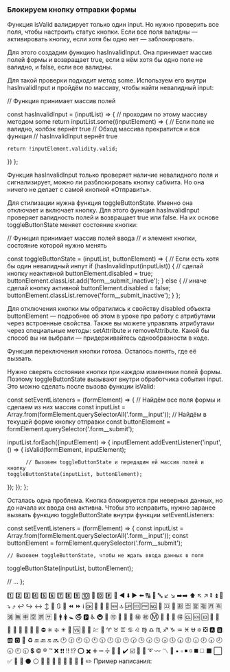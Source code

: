 ### Блокируем кнопку отправки формы

Функция isValid валидирует только один input. Но нужно проверить все поля, чтобы настроить статус кнопки. Если все поля валидны — активировать кнопку, если хотя бы одно нет — заблокировать.

Для этого создадим функцию hasInvalidInput. Она принимает массив полей формы и возвращает true, если в нём хотя бы одно поле не валидно, и false, если все валидны.

Для такой проверки подходит метод some. Используем его внутри hasInvalidInput и пройдём по массиву, чтобы найти невалидный input:

// Функция принимает массив полей

const hasInvalidInput = (inputList) => {
  // проходим по этому массиву методом some
  return inputList.some((inputElement) => {
        // Если поле не валидно, колбэк вернёт true
    // Обход массива прекратится и вся функция
    // hasInvalidInput вернёт true

    return !inputElement.validity.valid;
  })
};

Функция hasInvalidInput только проверяет наличие невалидного поля и сигнализирует, можно ли разблокировать кнопку сабмита. Но она ничего не делает с самой кнопкой «Отправить».

Для стилизации нужна функция toggleButtonState. Именно она отключает и включает кнопку. Для этого функция hasInvalidInput проверяет валидность полей и возвращает true или false. На их основе toggleButtonState меняет состояние кнопки:

// Функция принимает массив полей ввода
// и элемент кнопки, состояние которой нужно менять

const toggleButtonState = (inputList, buttonElement) => {
  // Если есть хотя бы один невалидный инпут
  if (hasInvalidInput(inputList)) {
    // сделай кнопку неактивной
        buttonElement.disabled = true;
    buttonElement.classList.add('form__submit_inactive');
  } else {
        // иначе сделай кнопку активной
        buttonElement.disabled = false;
    buttonElement.classList.remove('form__submit_inactive');
  }
};

Для отключения кнопки мы обратились к свойству disabled объекта buttonElement — подробнее об этом в уроке про работу с атрибутами через встроенные свойства. Также вы можете управлять атрибутами через специальные методы: setAttribute и removeAttribute. Какой бы способ вы ни выбрали — придерживайтесь однообразности в коде. 

Функция переключения кнопки готова. Осталось понять, где её вызвать.

Нужно сверять состояние кнопки при каждом изменении полей формы. Поэтому toggleButtonState вызывают внутри обработчика события input.
Это можно сделать после вызова функции isValid:

const setEventListeners = (formElement) => {
  // Найдём все поля формы и сделаем из них массив
const inputList = Array.from(formElement.querySelectorAll('.form__input'));
  // Найдём в текущей форме кнопку отправки
const buttonElement = formElement.querySelector('.form__submit');

inputList.forEach((inputElement) => {
  inputElement.addEventListener('input', () => {
    isValid(formElement, inputElement);

          // Вызовем toggleButtonState и передадим ей массив полей и кнопку
    toggleButtonState(inputList, buttonElement);
  });
});
};

Осталась одна проблема. Кнопка блокируется при неверных данных, но до начала их ввода она активна. 
Чтобы это исправить, нужно заранее вызвать функцию toggleButtonState внутри функции setEventListeners:

const setEventListeners = (formElement) => {
  const inputList = Array.from(formElement.querySelectorAll('.form__input'));
  const buttonElement = formElement.querySelector('.form__submit');

    // Вызовем toggleButtonState, чтобы не ждать ввода данных в поля
  toggleButtonState(inputList, buttonElement);

  // ...
};

















1️⃣ 2️⃣ 3️⃣ 4️⃣ 5️⃣ 6️⃣ 7️⃣ 8️⃣ 9️⃣ 🔟 🔢 0️⃣ #️⃣ 🔣 ◀️ ⬇️ ▶️ ⬅️ 🔠 🔡 🔤 ↙️ ↘️ ➡️➡️ ⬆️ ↖️ ↗️ ⏬ ⏫ 🔽 ⤵️ ⤴️ ↩️ ↪️ ↔️ ↕️ 🔼 🔃 🔄 ⏪ ⏩ ℹ️ 🆗 🔀 🔁 🔂 🆕 🔝 🆙 🆒 🆓 🆖 🎦 🈁 📶 🈹 🈴 🈺 🈯 🈷️ 🈶 🈵 🈚 🈸 🈳 🈲 🈂️ 🚻 🚹 🚺 🚼 🚭 🅿️ ♿ 🚇 🛄 🉑 🚾 🚰 🚮 ㊙️ ㊗️ Ⓜ️ 🛂 🛅 🛃 🉐 🆑 🆘 🆔 🚫 🔞 📵 🚯 🚱 🚳 🚷 🚸 ⛔ ✳️ ❇️ ✴️ 💟 🆚 📳 📴 💹 💱 ♈ ♉ ♊ ♋ ♌ ♍ ♎ ♏ ♐ ♑ ♒ ♓ ⛎ 🔯 ❎ 🅰️ 🅱️ 🆎 🅾️ 💠 ♻️ 🔚 🔙 🔛 🔜 🕐 🕜 🕙 🕥 🕚 🕦 🕛 🕧 🕑 🕝 🕒 🕞 🕓 🕟 🕔 🕠 🕕 🕡 🕖 🕢 🕗 🕣 🕘 🕤 💲 ©️ ®️ ™️ ❌ ❗❗ ‼️ ⁉️ ⭕ ✖️ ➕ ➖ ➗ 💮 💯 ✔️ ☑️ 🔘 🔗 ➰ 〰️ 〽️ 🔱 ▪️ ▫️ ◾ ◽ ◼️ ◻️ ⬛ ⬜ ✅
 🔲 🔳 ⚫ ⚪ 🔴 🔵 🔷 🔶 🔹 🔸 🔺 🔻
✏️ Пример написания: